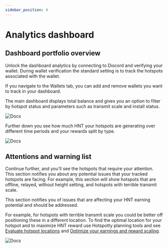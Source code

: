 ```yaml
---
sidebar_position: 4
---
```


# Analytics dashboard

## Dashboard portfolio overview

Unlock the dashboard analytics by connecting to Discord and verifying your wallet. During wallet verification the standard setting is to track the hotspots associated with the wallet.

If you navigate to the Wallets tab, you can add and remove wallets you want to track in your dashboard.

The main dashboard displays total balance and gives you an option to filter by hotspot status and parameters such as transmit scale and install status.

![Docs](/img/getting-started/dashboard-1.png)

Further down you see how much HNT your hotspots are generating over different time periods and your rewards split by type.

![Docs](/img/getting-started/dashboard-2-rewards.png)

## Attentions and warning list

Continue further, and you'll see the hotspots that require your attention. This section notifies you about any potential issues that your tracked hotspots are facing. For example, this section will show hotspots that are offline, relayed, without height setting, and hotspots with terrible transmit scale.

This section notifies you of issues that are affecting your HNT earning potential and should be addressed.

For example, for hotspots with terrible transmit scale you could be better off positioning these in a different location. To find the optimal location for your hotspot and to maximize HNT reward use Hotspotty planning tools and see [Evaluate hotspot locations](../advanced/evaluate-hotspot-locations.md) and [Optimize your earnings and reward scaling](../advanced/optimize-your-earnings-and-transmit-scale.md).

![Docs](/img/getting-started/dashboard-3.png)
